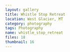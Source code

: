```yaml
---
layout: gallery
title: Whistle Stop Retreat
location: West Glacier, MT
category: photography
tags: Photography
name: whistle_stop_retreat
files: 18
thumbnail: 16
---
```

